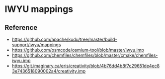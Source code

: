 # IWYU mappings

## Reference

- <https://github.com/apache/kudu/tree/master/build-support/iwyu/mappings>
- <https://github.com/osmcode/osmium-tool/blob/master/iwyu.imp>
- <https://github.com/chemfiles/chemfiles/blob/master/cmake/chemfiles-iwyu.imp>
- <https://git.imaginary.ca/eris/creativity/blob/4b76dd4b8f7c29651de4ec83e7436518090002a4/creativity.imp>
